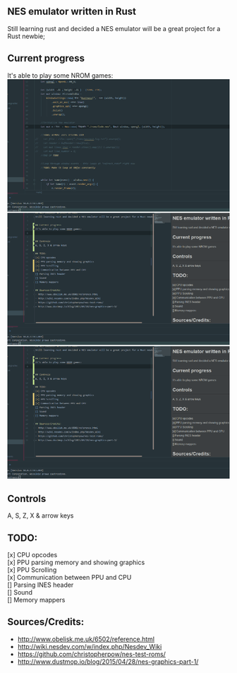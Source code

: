 ## NES emulator written in Rust
Still learning rust and decided a NES emulator will be a great project for a Rust newbie;

## Current progress
It's able to play some NROM games:  
![Alt text](/img/lode.gif?raw=true "Lode Runner")  
![Alt text](/img/donkey.gif?raw=true "Donkey Kong")  
![Alt text](/img/nestest.gif?raw=true "Nestest") 

## Controls
A, S, Z, X & arrow keys

## TODO:
[x] CPU opcodes  
[x] PPU parsing memory and showing graphics  
[x] PPU Scrolling  
[x] Communication between PPU and CPU  
[] Parsing INES header  
[] Sound  
[] Memory mappers

## Sources/Credits:
- http://www.obelisk.me.uk/6502/reference.html  
- http://wiki.nesdev.com/w/index.php/Nesdev_Wiki  
- https://github.com/christopherpow/nes-test-roms/  
- http://www.dustmop.io/blog/2015/04/28/nes-graphics-part-1/  